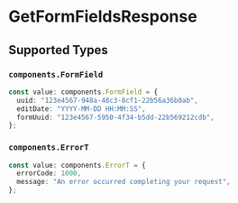 # GetFormFieldsResponse


## Supported Types

### `components.FormField`

```typescript
const value: components.FormField = {
  uuid: "123e4567-948a-48c3-8cf1-22b56a36b0ab",
  editDate: "YYYY-MM-DD HH:MM:SS",
  formUuid: "123e4567-5950-4f34-b5dd-22b569212cdb",
};
```

### `components.ErrorT`

```typescript
const value: components.ErrorT = {
  errorCode: 1000,
  message: "An error occurred completing your request",
};
```


